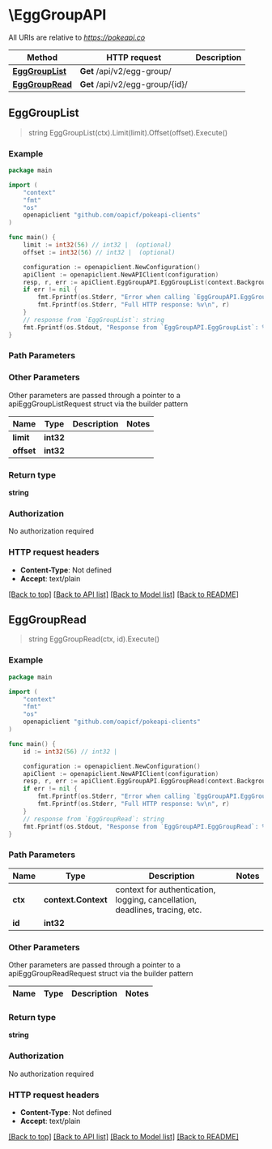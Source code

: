 # \EggGroupAPI

All URIs are relative to *https://pokeapi.co*

Method | HTTP request | Description
------------- | ------------- | -------------
[**EggGroupList**](EggGroupAPI.md#EggGroupList) | **Get** /api/v2/egg-group/ | 
[**EggGroupRead**](EggGroupAPI.md#EggGroupRead) | **Get** /api/v2/egg-group/{id}/ | 



## EggGroupList

> string EggGroupList(ctx).Limit(limit).Offset(offset).Execute()



### Example

```go
package main

import (
	"context"
	"fmt"
	"os"
	openapiclient "github.com/oapicf/pokeapi-clients"
)

func main() {
	limit := int32(56) // int32 |  (optional)
	offset := int32(56) // int32 |  (optional)

	configuration := openapiclient.NewConfiguration()
	apiClient := openapiclient.NewAPIClient(configuration)
	resp, r, err := apiClient.EggGroupAPI.EggGroupList(context.Background()).Limit(limit).Offset(offset).Execute()
	if err != nil {
		fmt.Fprintf(os.Stderr, "Error when calling `EggGroupAPI.EggGroupList``: %v\n", err)
		fmt.Fprintf(os.Stderr, "Full HTTP response: %v\n", r)
	}
	// response from `EggGroupList`: string
	fmt.Fprintf(os.Stdout, "Response from `EggGroupAPI.EggGroupList`: %v\n", resp)
}
```

### Path Parameters



### Other Parameters

Other parameters are passed through a pointer to a apiEggGroupListRequest struct via the builder pattern


Name | Type | Description  | Notes
------------- | ------------- | ------------- | -------------
 **limit** | **int32** |  | 
 **offset** | **int32** |  | 

### Return type

**string**

### Authorization

No authorization required

### HTTP request headers

- **Content-Type**: Not defined
- **Accept**: text/plain

[[Back to top]](#) [[Back to API list]](../README.md#documentation-for-api-endpoints)
[[Back to Model list]](../README.md#documentation-for-models)
[[Back to README]](../README.md)


## EggGroupRead

> string EggGroupRead(ctx, id).Execute()



### Example

```go
package main

import (
	"context"
	"fmt"
	"os"
	openapiclient "github.com/oapicf/pokeapi-clients"
)

func main() {
	id := int32(56) // int32 | 

	configuration := openapiclient.NewConfiguration()
	apiClient := openapiclient.NewAPIClient(configuration)
	resp, r, err := apiClient.EggGroupAPI.EggGroupRead(context.Background(), id).Execute()
	if err != nil {
		fmt.Fprintf(os.Stderr, "Error when calling `EggGroupAPI.EggGroupRead``: %v\n", err)
		fmt.Fprintf(os.Stderr, "Full HTTP response: %v\n", r)
	}
	// response from `EggGroupRead`: string
	fmt.Fprintf(os.Stdout, "Response from `EggGroupAPI.EggGroupRead`: %v\n", resp)
}
```

### Path Parameters


Name | Type | Description  | Notes
------------- | ------------- | ------------- | -------------
**ctx** | **context.Context** | context for authentication, logging, cancellation, deadlines, tracing, etc.
**id** | **int32** |  | 

### Other Parameters

Other parameters are passed through a pointer to a apiEggGroupReadRequest struct via the builder pattern


Name | Type | Description  | Notes
------------- | ------------- | ------------- | -------------


### Return type

**string**

### Authorization

No authorization required

### HTTP request headers

- **Content-Type**: Not defined
- **Accept**: text/plain

[[Back to top]](#) [[Back to API list]](../README.md#documentation-for-api-endpoints)
[[Back to Model list]](../README.md#documentation-for-models)
[[Back to README]](../README.md)

